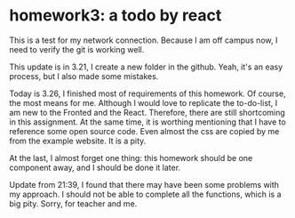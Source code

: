 # homework3: a todo by react

This is a test for my network connection. Because I am off campus now, I need to verify the git is working well.

This update is in 3.21, I create a new folder in the github. Yeah, it's an easy process, but I also made some mistakes.  

Today is 3.26, I finished most of requirements of this homework. Of course, the most means for me. Although I would love to replicate the to-do-list, I am new to the Fronted and the React. Therefore, there are still shortcoming in this assignment. At the same time, it is worthing mentioning that I have to reference some open source code. Even almost the css are copied by me from the example website. It is a pity.  

At the last, I almost forget one thing: this homework should be one component away, and I should be done it later.  

Update from 21:39, I found that there may have been some problems with my approach. I should not be able to complete all the functions, which is a big pity. Sorry, for teacher and me.  
